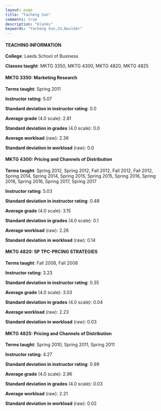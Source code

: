 ```yaml
---
layout: page
title: "Yacheng Sun" 
comments: true
description: "blanks"
keywords: "Yacheng Sun,CU,Boulder"
---
```

<head>
<script src="https://ajax.googleapis.com/ajax/libs/jquery/2.1.3/jquery.min.js"></script>
<script src="https://dl.dropboxusercontent.com/s/pc42nxpaw1ea4o9/highcharts.js?dl=0"></script>
<!-- <script src="../assets/js/highcharts.js"></script> -->
<style type="text/css">@font-face {
	font-family: "Bebas Neue";
	src: url(https://www.filehosting.org/file/details/544349/BebasNeue Regular.otf) format("opentype");
	}
	h1.Bebas { 
		font-family: "Bebas Neue", Verdana, Tahoma;
	}
</style>
</head>
	   
#### TEACHING INFORMATION

**College**: Leeds School of Business

**Classes taught**: MKTG 3350, MKTG 4300, MKTG 4820, MKTG 4825

#### MKTG 3350: Marketing Research

**Terms taught**: Spring 2011

**Instructor rating**: 5.07

**Standard deviation in instructor rating**: 0.0

**Average grade** (4.0 scale): 2.81

**Standard deviation in grades** (4.0 scale): 0.0

**Average workload** (raw): 2.36

**Standard deviation in workload** (raw): 0.0

#### MKTG 4300: Pricing and Channels of Distribution

**Terms taught**: Spring 2012, Spring 2012, Fall 2012, Fall 2012, Fall 2012, Spring 2014, Spring 2014, Spring 2015, Spring 2015, Spring 2016, Spring 2016, Spring 2016, Spring 2017, Spring 2017

**Instructor rating**: 5.03

**Standard deviation in instructor rating**: 0.48

**Average grade** (4.0 scale): 3.15

**Standard deviation in grades** (4.0 scale): 0.1

**Average workload** (raw): 2.26

**Standard deviation in workload** (raw): 0.14

#### MKTG 4820: SP TPC-PRCING STRATEGIES

**Terms taught**: Fall 2008, Fall 2008

**Instructor rating**: 3.23

**Standard deviation in instructor rating**: 0.35

**Average grade** (4.0 scale): 3.03

**Standard deviation in grades** (4.0 scale): 0.04

**Average workload** (raw): 2.23

**Standard deviation in workload** (raw): 0.03

#### MKTG 4825: Pricing and Channels of Distribution

**Terms taught**: Spring 2010, Spring 2011, Spring 2011

**Instructor rating**: 4.27

**Standard deviation in instructor rating**: 0.99

**Average grade** (4.0 scale): 2.96

**Standard deviation in grades** (4.0 scale): 0.03

**Average workload** (raw): 2.21

**Standard deviation in workload** (raw): 0.02

